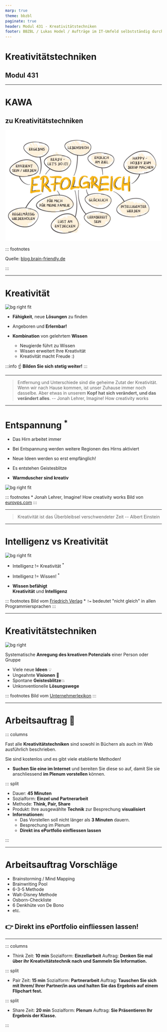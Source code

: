 ```yaml
---
marp: true
theme: bbzbl
paginate: true
header: Modul 431 - Kreativitätstechniken
footer: BBZBL / Lukas Hodel / Aufträge im IT-Umfeld selbstständig durchführen
---
```


<!-- _class: big center -->

# Kreativitätstechniken
## Modul 431

---
# KAWA
## zu Kreativitätstechniken
![bg right fit](./images/KAWA_Erfolgreich_FINAL_full_resolution-1024x724_optimiert.jpg)

::: footnotes

Quelle: [blog.brain-friendly.de](https://blog.brain-friendly.de/2020/10/die-2-erfolgreichsten-denkwerkzeuge-von-vera-f-birkenbihl-abc-listen-und-analograffiti/)

:::





---
# Kreativität

![bg right fit](https://www.tinguely.ch/.imaging/tinguely_jpg/dam/Newsletter-Bilder/jean-tinguely-meta-matic-no-10-1959.jpg)

- **Fähigkeit**, neue **Lösungen** zu finden

- Angeboren und **Erlernbar!**

- **Kombination** von gelehrtem **Wissen**

  - Neugierde führt zu Wissen
  - Wissen erweitert Ihre Kreativität
  - Kreativität macht Freude :)

:::info 
:point_up: **Bilden Sie sich stetig weiter!**
:::

---

<!-- _class: big -->

>Entfernung und Unterschiede sind die geheime Zutat der Kreativität. Wenn wir nach Hause kommen, ist unser Zuhause immer noch dasselbe. Aber etwas in unserem **Kopf hat sich verändert, und das verändert alles**.
>-- Jonah Lehrer, Imagine! How creativity works

---

# Entspannung <sup>\*</sup>

- Das Hirn arbeitet immer
- Bei Entspannung werden weitere Regionen des Hirns aktiviert

- Neue Ideen werden so erst empfänglich!
- Es entstehen Geistesblitze
- **Warmduscher sind kreativ**

![bg right fit](https://www.eurovps.com/blog/wp-content/uploads/2017/11/eureka.jpg)

::: footnotes
\* Jonah Lehrer, Imagine! How creativity works
Bild von [eurovps.com](https://www.eurovps.com/blog/archimedes/)
:::

---

<!-- _class: big -->

> Kreativität ist das Überbleibsel verschwendeter Zeit
>-- Albert Einstein

---

# Intelligenz vs Kreativität

![bg right fit](https://www.friedrich-verlag.de/fileadmin/_processed_/c/6/csm_AdobeStock_163171020_15dcd0f8f8.jpg)

- Intelligenz != Kreativität <sup>\*</sup>

- Intelligenz != Wissen! <sup>\*</sup>

- **Wissen befähigt**<br/>**Kreativität** und **Intelligenz**

::: footnotes
Bild vom [Friedrich Verlag](https://www.friedrich-verlag.de)
\* `!=` bedeutet "nicht gleich" in allen Programmiersprachen
:::

---

# Kreativitätstechniken

![bg right](https://www.unternehmerlexikon.de/wp-content/uploads/2014/08/verschiedene-kreativitaetstechniken-ideen-entwickeln-methoden-brainstorming-brainwriting.jpg)

Systematische **Anregung des kreativen Potenzials** einer Person oder Gruppe

- Viele neue **Ideen** 💡
- Ungeahnte **Visionen** 💫
- Spontane **Geistesblitze**💥
- Unkonventionelle **Lösungswege**

::: footnotes
Bild vom [Unternehmerlexikon](https://www.unternehmerlexikon.de)
:::

---

# Arbeitsauftrag  :pencil:

::: columns

Fast alle **Kreativitätstechniken** sind sowohl in Büchern als auch im Web ausführlich beschrieben.

Sie sind kostenlos und es gibt viele etablierte Methoden!

- **Suchen Sie eine im Internet** und bereiten Sie diese so auf, damit Sie sie anschliessend **im Plenum vorstellen** können.

::: split

- Dauer: **45 Minuten**
- Sozialform: **Einzel und Partnerarbeit**
- Methode: **Think, Pair, Share**
- Produkt: Ihre ausgewählte **Technik** zur Besprechung **visualisiert**
- **Informationen:**
  - Das Vorstellen soll nicht länger als **3 Minuten** dauern.
  - Besprechung im Plenum
  - **Direkt ins ePortfolio einfliessen lassen**

:::

---

# Arbeitsauftrag Vorschläge

- Brainstorming / Mind Mapping
- Brainwriting Pool
- 6-3-5 Methode
- Walt-Disney Methode
- Osborn-Checkliste
- 6 Denkhüte von De Bono
- etc.

## 👉 **Direkt ins ePortfolio einfliessen lassen!**

---
::: columns
- Think
Zeit: **10 min**
Sozialform: **Einzellarbeit**
Auftrag: **Denken Sie mal über ihr Kreativitätstechnik nach und Sammeln Sie Information.**

::: split

- Pair
Zeit: **15 min**
Sozialform: **Partnerarbeit**
Auftrag: **Tauschen Sie sich mit Ihrem/ Ihrer Partner/in aus und halten Sie das Ergebnis auf einem Flipchart fest.**

::: split

- Share
Zeit: **20 min**
Sozialform: **Plenum**
Auftrag: **Sie Präsentieren Ihr Ergebnis der Klasse.**

:::